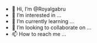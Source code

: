 - 👋 Hi, I’m @Royalgabru
- 👀 I’m interested in ...
- 🌱 I’m currently learning ...
- 💞️ I’m looking to collaborate on ...
- 📫 How to reach me ...

<!---
Royalgabru/Royalgabru is a ✨ special ✨ repository because its `README.md` (this file) appears on your GitHub profile.
You can click the Preview link to take a look at your changes.
--->
